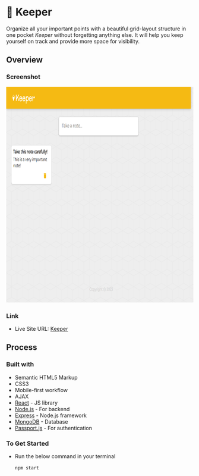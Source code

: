 # 📔 Keeper 

Organize all your important points with a beautiful grid-layout structure in one pocket *Keeper* without forgetting anything else.
It will help you keep yourself on track and provide more space for visibility.

## Overview

### Screenshot
<img src="/public/KeeperScreenshot.png" width=850 height=580/>

### Link
- Live Site URL: [Keeper](https://keeper-app7.netlify.app/)

## Process

### Built with
- Semantic HTML5 Markup
- CSS3
- Mobile-first workflow
- AJAX
- [React](https://react.dev/) - JS library
- [Node.js](https://nodejs.org/en) - For backend
- [Express](https://expressjs.com/) - Node.js framework
- [MongoDB](https://mongodb.com/) - Database
- [Passport.js](https://www.passportjs.org/) - For authentication

### To Get Started

- Run the below command in your terminal

	```
  npm start
  ```
